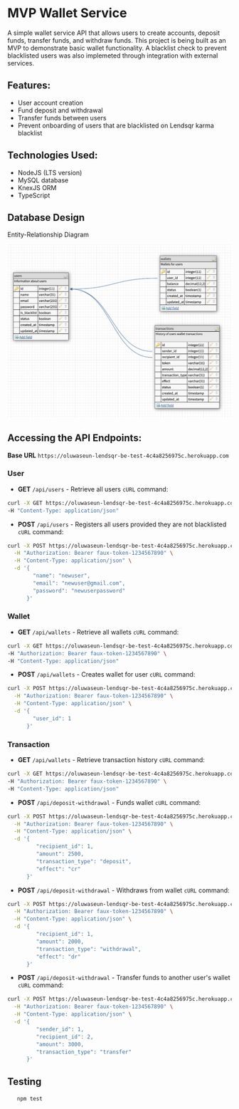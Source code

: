 # MVP Wallet Service

A simple wallet service API that allows users to create accounts, deposit funds, transfer funds, and withdraw funds. This project is being built as an MVP to demonstrate basic wallet functionality. A blacklist check to prevent blacklisted users was also implemeted through integration with external services.

## Features:
- User account creation
- Fund deposit and withdrawal
- Transfer funds between users
- Prevent onboarding of users that are blacklisted on Lendsqr karma blacklist

## Technologies Used:
- NodeJS (LTS version)
- MySQL database
- KnexJS ORM
- TypeScript

## Database Design

Entity-Relationship Diagram

![Entity-Relationship Diagram](src/er-diagram.png)

## Accessing the API Endpoints:

**Base URL** `https://oluwaseun-lendsqr-be-test-4c4a8256975c.herokuapp.com`

### User
- **GET** `/api/users` - Retrieve all users
`cURL` command:
```bash
curl -X GET https://oluwaseun-lendsqr-be-test-4c4a8256975c.herokuapp.com/api/users \
-H "Content-Type: application/json"
```

- **POST** `/api/users` - Registers all users provided they are not blacklisted
`cURL` command:
```bash
curl -X POST https://oluwaseun-lendsqr-be-test-4c4a8256975c.herokuapp.com/api/users \
  -H "Authorization: Bearer faux-token-1234567890" \
  -H "Content-Type: application/json" \
  -d '{
        "name": "newuser",
        "email": "newuser@gmail.com",
        "password": "newuserpassword"
      }'
```

### Wallet
- **GET** `/api/wallets` - Retrieve all wallets
`cURL` command:
```bash
curl -X GET https://oluwaseun-lendsqr-be-test-4c4a8256975c.herokuapp.com/api/wallets \
-H "Authorization: Bearer faux-token-1234567890" \
-H "Content-Type: application/json"
```

- **POST** `/api/wallets` - Creates wallet for user
`cURL` command:
```bash
curl -X POST https://oluwaseun-lendsqr-be-test-4c4a8256975c.herokuapp.com/api/wallets \
  -H "Authorization: Bearer faux-token-1234567890" \
  -H "Content-Type: application/json" \
  -d '{
        "user_id": 1
      }'
```

### Transaction
- **GET** `/api/wallets` - Retrieve transaction history
`cURL` command:
```bash
curl -X GET https://oluwaseun-lendsqr-be-test-4c4a8256975c.herokuapp.com/api/transactions \
-H "Authorization: Bearer faux-token-1234567890" \
-H "Content-Type: application/json"
```

- **POST** `/api/deposit-withdrawal` - Funds wallet
`cURL` command:
```bash
curl -X POST https://oluwaseun-lendsqr-be-test-4c4a8256975c.herokuapp.com/api/transactions \
  -H "Authorization: Bearer faux-token-1234567890" \
  -H "Content-Type: application/json" \
  -d '{
         "recipient_id": 1,
         "amount": 2500,
         "transaction_type": "deposit",
         "effect": "cr"
      }'
```

- **POST** `/api/deposit-withdrawal` - Withdraws from wallet
`cURL` command:
```bash
curl -X POST https://oluwaseun-lendsqr-be-test-4c4a8256975c.herokuapp.com/api/transactions \
  -H "Authorization: Bearer faux-token-1234567890" \
  -H "Content-Type: application/json" \
  -d '{
         "recipient_id": 1,
         "amount": 2000,
         "transaction_type": "withdrawal",
         "effect": "dr"
      }'
```

- **POST** `/api/deposit-withdrawal` - Transfer funds to another user's wallet
`cURL` command:
```bash
curl -X POST https://oluwaseun-lendsqr-be-test-4c4a8256975c.herokuapp.com/api/transactions \
  -H "Authorization: Bearer faux-token-1234567890" \
  -H "Content-Type: application/json" \
  -d '{
         "sender_id": 1,
         "recipient_id": 2,
         "amount": 3000,
         "transaction_type": "transfer"
      }'
```

## Testing
```bash
   npm test